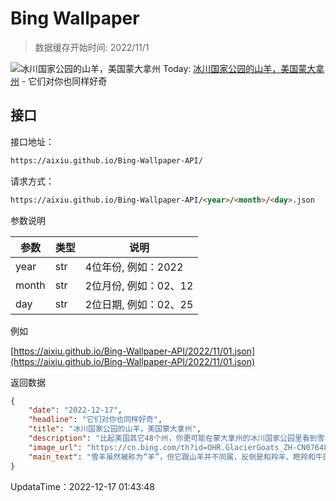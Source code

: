 # Bing Wallpaper

> 数据缓存开始时间: 2022/11/1

![冰川国家公园的山羊，美国蒙大拿州](https://cn.bing.com/th?id=OHR.GlacierGoats_ZH-CN0764810245_1920x1080.jpg&rf=LaDigue_1920x1080.jpg)
Today: [冰川国家公园的山羊，美国蒙大拿州](https://cn.bing.com/th?id=OHR.GlacierGoats_ZH-CN0764810245_1920x1080.jpg&rf=LaDigue_1920x1080.jpg) - 它们对你也同样好奇

## 接口

接口地址：

```html
https://aixiu.github.io/Bing-Wallpaper-API/
```

请求方式：

```html
https://aixiu.github.io/Bing-Wallpaper-API/<year>/<month>/<day>.json
```

参数说明

| 参数 | 类型 | 说明 |
| - | - | - |
| year | str | 4位年份, 例如：2022 |
| month | str | 2位月份, 例如：02、12 |
| day | str | 2位日期, 例如：02、25 |

例如

[https://aixiu.github.io/Bing-Wallpaper-API/2022/11/01.json](https://aixiu.github.io/Bing-Wallpaper-API/2022/11/01.json)

返回数据

```json
{
    "date": "2022-12-17",
    "headline": "它们对你也同样好奇",
    "title": "冰川国家公园的山羊，美国蒙大拿州",
    "description": "比起美国其它48个州，你更可能在蒙大拿州的冰川国家公园里看到雪羊。雪羊已经习惯人类了，会悠闲地走到游客面前。不过，还是建议你跟它们保持距离，因为雪羊的“铁头功”可不是开玩笑的。",
    "image_url": "https://cn.bing.com/th?id=OHR.GlacierGoats_ZH-CN0764810245_1920x1080.jpg&rf=LaDigue_1920x1080.jpg",
    "main_text": "雪羊虽然被称为“羊”，但它跟山羊并不同属，反倒是和羚羊、瞪羚和牛的血缘关系更近。"
}
```

UpdataTime：2022-12-17 01:43:48
